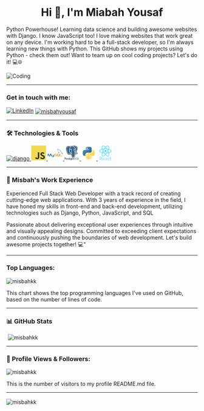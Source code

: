 <h1 align="center">Hi 👋, I'm Miabah Yousaf</h1>

<p>Python Powerhouse!  Learning data science and building awesome websites with Django. I know JavaScript too! I love making websites that work great on any device.  I'm working hard to be a full-stack developer, so I'm always learning new things with Python.
  This GitHub shows my projects using Python - check them out!  Want to team up on cool coding projects? Let's do it! 💻🌐</p>
<img src="https://i.pinimg.com/originals/e7/26/c7/e726c74ac081eed50feee1433d12c998.gif"  alt="Coding" width="400"/> <br>

---

### Get in touch with me:

[![LinkedIn](https://img.shields.io/badge/-LinkedIn-0077B5?style=flat-square&logo=linkedin&logoColor=white)](https://linkedin.com/in/misbahyousaf)
<a href="misbahyousaf00@gmail.com" target="blank"><img align="center" src="https://user-images.githubusercontent.com/107263622/232858392-a6f7c08c-b6eb-4ba0-a213-4e8cfc27fd8d.png" alt="misbahyousaf" height="30" width="40" /></a>


---

### 🛠 Technologies & Tools
<p align="left"> <a href="https://www.djangoproject.com/" target="_blank" rel="noreferrer"> <img src="https://cdn.worldvectorlogo.com/logos/django.svg" alt="django" width="40" height="40"/> </a>    <a href="https://developer.mozilla.org/en-US/docs/Web/JavaScript" target="_blank" rel="noreferrer"> <img src="https://raw.githubusercontent.com/devicons/devicon/master/icons/javascript/javascript-original.svg" alt="javascript" width="40" height="40"/> </a> <a href="https://www.mysql.com/" target="_blank" rel="noreferrer"> <img src="https://raw.githubusercontent.com/devicons/devicon/master/icons/mysql/mysql-original-wordmark.svg" alt="mysql" width="40" height="40"/> </a>  <a href="https://www.postgresql.org" target="_blank" rel="noreferrer"> <img src="https://raw.githubusercontent.com/devicons/devicon/master/icons/postgresql/postgresql-original-wordmark.svg" alt="postgresql" width="40" height="40"/> </a> <a href="https://www.python.org" target="_blank" rel="noreferrer"> <img src="https://raw.githubusercontent.com/devicons/devicon/master/icons/python/python-original.svg" alt="python" width="40" height="40"/> </a> <a href="https://reactjs.org/" target="_blank" rel="noreferrer"> <img src="https://raw.githubusercontent.com/devicons/devicon/master/icons/react/react-original-wordmark.svg" alt="react" width="40" height="40"/> </a> </p>

---

<h3>💼 Misbah's Work Experience</h3>

<p> Experienced Full Stack Web Developer with a track record of creating cutting-edge web applications. With 3 years of experience in the field, I have honed my skills in front-end and back-end development, utilizing technologies such as  Django, Python, JavaScript, and SQL</p>
<p>Passionate about delivering exceptional user experiences through intuitive and visually appealing designs. Committed to exceeding client expectations and continuously pushing the boundaries of web development. Let's build awesome projects together! 💻"</p>

---

### Top Languages:
<p><img src="https://github-readme-stats.vercel.app/api/top-langs?username=misbahkk&show_icons=true&locale=en&layout=compact" alt="misbahkk" /></p>
<p>This chart shows the top programming languages I've used on GitHub, based on the number of lines of code.</p>

---

### 📊 GitHub Stats

<p>&nbsp;<img align="center" src="https://github-readme-stats.vercel.app/api?username=misbahkk&show_icons=true&locale=en&theme=radical" alt="misbahkk" /></p>

---

### 🌟 Profile Views & Followers:
<p> <img src="https://komarev.com/ghpvc/?username=misbahkk&label=Profile%20views&color=0e75b6&style=flat" alt="misbahkk" /> </p>
<p>This is the number of visitors to my profile README.md file.</p>

---

<p><img align="center" src="https://github-readme-streak-stats.herokuapp.com/?user=misbahkk&" alt="misbahkk" /></p>
